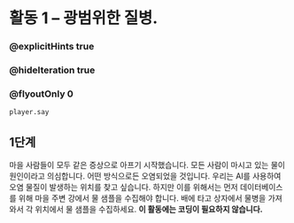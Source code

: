 # 활동 1 – 광범위한 질병.

### @explicitHints true
### @hideIteration true 
### @flyoutOnly 0

```python
player.say
```

## 1단계
마을 사람들이 모두 같은 증상으로 아프기 시작했습니다. 모든 사람이 
마시고 있는 물이 원인이라고 의심합니다. 어떤 방식으로든 오염되었을 것입니다. 우리는 AI를 사용하여 오염 물질이 발생하는 위치를 찾고 싶습니다.
하지만 이를 위해서는 먼저 데이터베이스를 위해 마을 주변 강에서 물 샘플을 수집해야 합니다.
배에 타고 상자에서 물병을 가져와서 각 위치에서 물 샘플을 수집하세요.
**이 활동에는 코딩이 필요하지 않습니다.**